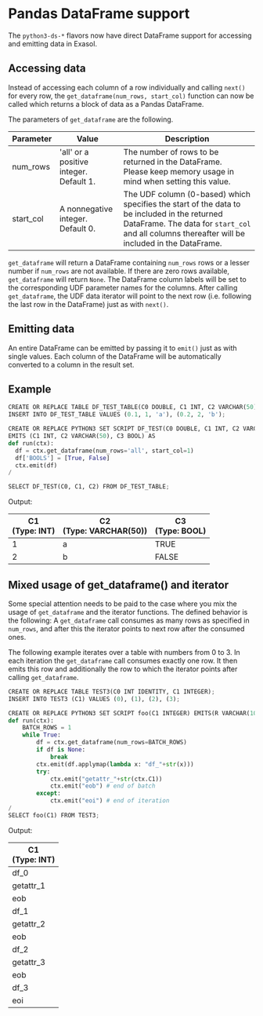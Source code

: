 # Pandas DataFrame support
The `python3-ds-*` flavors now have direct DataFrame support for accessing and emitting data in Exasol.

## Accessing data
Instead of accessing each column of a row individually and calling `next()` for every row, the `get_dataframe(num_rows, start_col)` function can now be called which returns a block of data as a Pandas DataFrame.

The parameters of `get_dataframe` are the following.

| Parameter | Value | Description |
| ----- | ----- | ----- |
| num_rows | 'all' or a positive integer. Default 1. | The number of rows to be returned in the DataFrame.<br>Please keep memory usage in mind when setting this value. |
| start_col | A nonnegative integer. Default 0. | The UDF column (0-based) which specifies the start of the data to be included in the returned DataFrame. The data for `start_col` and all columns thereafter will be included in the DataFrame. |

`get_dataframe` will return a DataFrame containing `num_rows` rows or a lesser number if `num_rows` are not available. If there are zero rows available, `get_dataframe` will return `None`. The DataFrame column labels will be set to the corresponding UDF parameter names for the columns. After calling `get_dataframe`, the UDF data iterator will point to the next row (i.e. following the last row in the DataFrame) just as with `next()`.

## Emitting data
An entire DataFrame can be emitted by passing it to `emit()` just as with single values. Each column of the DataFrame will be  automatically converted to a column in the result set.

## Example
```python
CREATE OR REPLACE TABLE DF_TEST_TABLE(C0 DOUBLE, C1 INT, C2 VARCHAR(50));
INSERT INTO DF_TEST_TABLE VALUES (0.1, 1, 'a'), (0.2, 2, 'b');

CREATE OR REPLACE PYTHON3 SET SCRIPT DF_TEST(C0 DOUBLE, C1 INT, C2 VARCHAR(50))
EMITS (C1 INT, C2 VARCHAR(50), C3 BOOL) AS
def run(ctx):
  df = ctx.get_dataframe(num_rows='all', start_col=1)
  df['BOOLS'] = [True, False]
  ctx.emit(df)
/

SELECT DF_TEST(C0, C1, C2) FROM DF_TEST_TABLE;
```
Output:

| C1<br>(Type: INT) | C2<br>(Type: VARCHAR(50)) | C3<br>(Type: BOOL) |
| --- | --- | --- |
| 1 | a | TRUE |
| 2 | b | FALSE |


## Mixed usage of get_dataframe() and iterator

Some special attention needs to be paid to the case where you mix the usage of `get_dataframe` and the iterator functions. The defined behavior is the following: A `get_dataframe` call consumes as many rows as specified in `num_rows`, and after this the iterator points to next row after the consumed ones.

The following example iterates over a table with numbers from 0 to 3. In each iteration the `get_dataframe` call consumes exactly one row. It then emits this row and additionally the row to which the iterator points after calling `get_dataframe`.

```python
CREATE OR REPLACE TABLE TEST3(C0 INT IDENTITY, C1 INTEGER);
INSERT INTO TEST3 (C1) VALUES (0), (1), (2), (3);

CREATE OR REPLACE PYTHON3 SET SCRIPT foo(C1 INTEGER) EMITS(R VARCHAR(1000)) AS
def run(ctx):
    BATCH_ROWS = 1
    while True:
        df = ctx.get_dataframe(num_rows=BATCH_ROWS)
        if df is None:
            break
        ctx.emit(df.applymap(lambda x: "df_"+str(x)))
        try:
            ctx.emit("getattr_"+str(ctx.C1))
            ctx.emit("eob") # end of batch
        except:
            ctx.emit("eoi") # end of iteration
/
SELECT foo(C1) FROM TEST3;
```

Output:


| C1<br>(Type: INT) |
| --- |
| df_0 |
| getattr_1 |
| eob |
| df_1 |
| getattr_2 |
| eob |
| df_2 |
| getattr_3 |
| eob |
|  df_3 |
| eoi |
